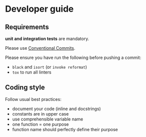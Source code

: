 # Developer guide

## Requirements

**unit and integration tests** are mandatory.

Please use [Conventional Commits](https://www.conventionalcommits.org/en/v1.0.0/#summary).

Please ensure you have run the following before pushing a commit:
  * `black` and `isort` (or `invoke reformat`)
  * `tox` to run all linters

## Coding style

Follow usual best practices:
  * document your code (inline and docstrings)
  * constants are in upper case
  * use comprehensible variable name
  * one function = one purpose
  * function name should perfectly define their purpose
